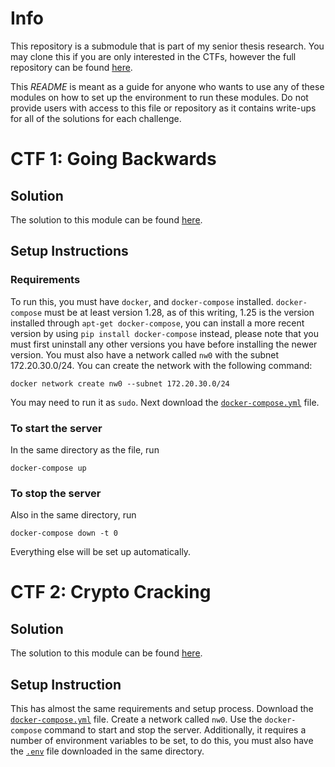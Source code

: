 # Info
This repository is a submodule that is part of my senior thesis research. You may clone this if you are only interested in the CTFs, however the full repository can be found [here](https://github.com/brendonky18/Honors-Thesis).

This *README* is meant as a guide for anyone who wants to use any of these modules on how to set up the environment to run these modules. Do not provide users with access to this file or repository as it contains write-ups for all of the solutions for each challenge. 

# CTF 1: Going Backwards
## Solution
The solution to this module can be found [here](going-backwards/writeup.md).

## Setup Instructions
### Requirements
To run this, you must have `docker`, and `docker-compose` installed. `docker-compose` must be at least version 1.28, as of this writing, 1.25 is the version installed through `apt-get docker-compose`, you can install a more recent version by using `pip install docker-compose` instead, please note that you must first uninstall any other versions you have before installing the newer version. You must also have a network called `nw0` with the subnet 172.20.30.0/24. 
You can create the network with the following command:

    docker network create nw0 --subnet 172.20.30.0/24

You may need to run it as `sudo`. Next download the [`docker-compose.yml`](going-backwards/docker-compose.yml) file. 

### **To start the server**

In the same directory as the file, run

    docker-compose up

### **To stop the server**

Also in the same directory, run

    docker-compose down -t 0

Everything else will be set up automatically.

# CTF 2: Crypto Cracking
## Solution
The solution to this module can be found [here](crypt-cracking/writeup.md).

## Setup Instruction
This has almost the same requirements and setup process. Download the [`docker-compose.yml`](going-backwards/docker-compose.yml) file. Create a network called `nw0`. Use the `docker-compose` command to start and stop the server.
Additionally, it requires a number of environment variables to be set, to do this, you must also have the [`.env`](going-backwards/.env) file downloaded in the same directory.

